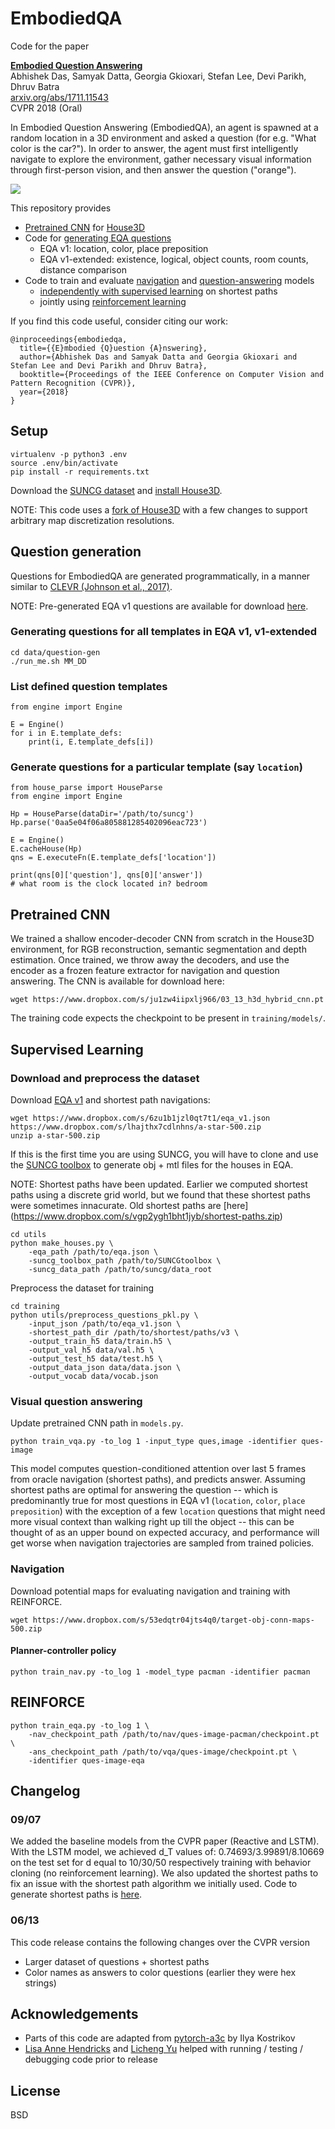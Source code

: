 # EmbodiedQA

Code for the paper

**[Embodied Question Answering][1]**  
Abhishek Das, Samyak Datta, Georgia Gkioxari, Stefan Lee, Devi Parikh, Dhruv Batra  
[arxiv.org/abs/1711.11543][2]  
CVPR 2018 (Oral)

In Embodied Question Answering (EmbodiedQA), an agent is spawned at a random location in a 3D environment and asked a question (for e.g. "What color is the car?"). In order to answer, the agent must first intelligently navigate to explore the environment, gather necessary visual information through first-person vision, and then answer the question ("orange").

![](https://i.imgur.com/jeI7bxm.jpg)

This repository provides

- [Pretrained CNN](#pretrained-cnn) for [House3D][house3d]
- Code for [generating EQA questions](#question-generation)
    - EQA v1: location, color, place preposition
    - EQA v1-extended: existence, logical, object counts, room counts, distance comparison
- Code to train and evaluate [navigation](#navigation) and [question-answering](#visual-question-answering) models
    - [independently with supervised learning](#supervised-learning) on shortest paths
    - jointly using [reinforcement learning](#reinforce)

If you find this code useful, consider citing our work:

```
@inproceedings{embodiedqa,
  title={{E}mbodied {Q}uestion {A}nswering},
  author={Abhishek Das and Samyak Datta and Georgia Gkioxari and Stefan Lee and Devi Parikh and Dhruv Batra},
  booktitle={Proceedings of the IEEE Conference on Computer Vision and Pattern Recognition (CVPR)},
  year={2018}
}
```

## Setup

```
virtualenv -p python3 .env
source .env/bin/activate
pip install -r requirements.txt
```

Download the [SUNCG dataset](https://github.com/facebookresearch/House3D/blob/master/INSTRUCTION.md#usage-instructions) and [install House3D](https://github.com/facebookresearch/House3D/tree/master/renderer#rendering-code-of-house3d).

NOTE: This code uses a [fork of House3D](https://github.com/abhshkdz/house3d) with a few changes to support arbitrary map discretization resolutions.

## Question generation

Questions for EmbodiedQA are generated programmatically, in a manner similar to [CLEVR (Johnson et al., 2017)][clevr].

NOTE: Pre-generated EQA v1 questions are available for download [here][eqav1].

### Generating questions for all templates in EQA v1, v1-extended

```
cd data/question-gen
./run_me.sh MM_DD
```

### List defined question templates

```
from engine import Engine

E = Engine()
for i in E.template_defs:
    print(i, E.template_defs[i])
```

### Generate questions for a particular template (say `location`)

```
from house_parse import HouseParse
from engine import Engine

Hp = HouseParse(dataDir='/path/to/suncg')
Hp.parse('0aa5e04f06a805881285402096eac723')

E = Engine()
E.cacheHouse(Hp)
qns = E.executeFn(E.template_defs['location'])

print(qns[0]['question'], qns[0]['answer'])
# what room is the clock located in? bedroom

```

## Pretrained CNN

We trained a shallow encoder-decoder CNN from scratch in the House3D environment,
for RGB reconstruction, semantic segmentation and depth estimation.
Once trained, we throw away the decoders, and use the encoder as a frozen feature
extractor for navigation and question answering. The CNN is available for download here:

`wget https://www.dropbox.com/s/ju1zw4iipxlj966/03_13_h3d_hybrid_cnn.pt`

The training code expects the checkpoint to be present in `training/models/`.

## Supervised Learning

### Download and preprocess the dataset

Download [EQA v1][eqav1] and shortest path navigations:

```
wget https://www.dropbox.com/s/6zu1b1jzl0qt7t1/eqa_v1.json
https://www.dropbox.com/s/lhajthx7cdlnhns/a-star-500.zip
unzip a-star-500.zip
```

If this is the first time you are using SUNCG, you will have to clone and use the
[SUNCG toolbox](https://github.com/shurans/SUNCGtoolbox#convert-to-objmtl)
to generate obj + mtl files for the houses in EQA.

NOTE: Shortest paths have been updated.  Earlier we computed shortest paths using a discrete grid world, but we found that these shortest paths were sometimes innacurate.  Old shortest paths are [here] (https://www.dropbox.com/s/vgp2ygh1bht1jyb/shortest-paths.zip)

```
cd utils
python make_houses.py \
    -eqa_path /path/to/eqa.json \
    -suncg_toolbox_path /path/to/SUNCGtoolbox \
    -suncg_data_path /path/to/suncg/data_root
```

Preprocess the dataset for training


```
cd training
python utils/preprocess_questions_pkl.py \
    -input_json /path/to/eqa_v1.json \
    -shortest_path_dir /path/to/shortest/paths/v3 \
    -output_train_h5 data/train.h5 \
    -output_val_h5 data/val.h5 \
    -output_test_h5 data/test.h5 \
    -output_data_json data/data.json \
    -output_vocab data/vocab.json
```

### Visual question answering

Update pretrained CNN path in `models.py`.

`python train_vqa.py -to_log 1 -input_type ques,image -identifier ques-image`

This model computes question-conditioned attention over last 5 frames from oracle navigation (shortest paths),
and predicts answer. Assuming shortest paths are optimal for answering the question -- which is predominantly
true for most questions in EQA v1 (`location`, `color`, `place preposition`) with the
exception of a few `location` questions that might need more visual context than walking right up till the object --
this can be thought of as an upper bound on expected accuracy, and performance will get worse when navigation
trajectories are sampled from trained policies.

### Navigation

Download potential maps for evaluating navigation and training with REINFORCE.

```
wget https://www.dropbox.com/s/53edqtr04jts4q0/target-obj-conn-maps-500.zip
```

#### Planner-controller policy

`python train_nav.py -to_log 1 -model_type pacman -identifier pacman`

## REINFORCE

```
python train_eqa.py -to_log 1 \
    -nav_checkpoint_path /path/to/nav/ques-image-pacman/checkpoint.pt \
    -ans_checkpoint_path /path/to/vqa/ques-image/checkpoint.pt \
    -identifier ques-image-eqa
```

## Changelog

### 09/07

We added the baseline models from the CVPR paper (Reactive and LSTM).
With the LSTM model, we achieved d_T values of: 0.74693/3.99891/8.10669 on the test set for d equal to 10/30/50 respectively training with behavior cloning (no reinforcement learning).
We also updated the shortest paths to fix an issue with the shortest path algorithm we initially used.  Code to generate shortest paths is [here](https://github.com/facebookresearch/EmbodiedQA/blob/master/data/shortest-path-gen/generate-paths-a-star.py).

### 06/13

This code release contains the following changes over the CVPR version

- Larger dataset of questions + shortest paths
- Color names as answers to color questions (earlier they were hex strings)

## Acknowledgements

- Parts of this code are adapted from [pytorch-a3c][pytorch-a3c] by Ilya Kostrikov
- [Lisa Anne Hendricks](https://people.eecs.berkeley.edu/~lisa_anne/) and [Licheng Yu](http://www.cs.unc.edu/~licheng/)
helped with running / testing / debugging code prior to release

## License

BSD

[1]: https://embodiedqa.org
[2]: https://arxiv.org/abs/1711.11543
[house3d]: https://github.com/facebookresearch/house3d
[dijkstar]: https://bitbucket.org/wyatt/dijkstar
[pytorch-a3c]: https://github.com/ikostrikov/pytorch-a3c
[eqav1]: https://embodiedqa.org/data
[clevr]: https://github.com/facebookresearch/clevr-dataset-gen
